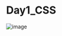 # Day1_CSS
![image](https://github.com/user-attachments/assets/86d87997-5b9d-4679-8129-f9e5d580e27b)
